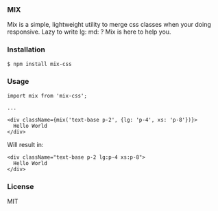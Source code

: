 ### MIX ###

Mix is a simple, lightweight utility to merge css classes when your doing responsive. Lazy to write lg: md: ? Mix is here to help you.

### Installation ###

```bash
$ npm install mix-css
```

### Usage ###

```tsx
import mix from 'mix-css';

...

<div className={mix('text-base p-2', {lg: 'p-4', xs: 'p-8'})}>
  Hello World
</div>
```

Will result in:

```tsx 
<div className="text-base p-2 lg:p-4 xs:p-8">
  Hello World
</div>
````

### License ###
MIT
```